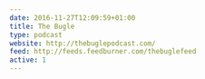 ```yaml
---
date: 2016-11-27T12:09:59+01:00
title: The Bugle
type: podcast
website: http://thebuglepodcast.com/
feed: http://feeds.feedburner.com/thebuglefeed
active: 1
---
```

